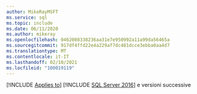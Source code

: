 ```yaml
---
author: MikeRayMSFT
ms.service: sql
ms.topic: include
ms.date: 06/11/2020
ms.author: mikeray
ms.openlocfilehash: 0462008338236aa31e7e950992a11a99da56465a
ms.sourcegitcommit: 917df4ffd22e4a229af7dc481dcce3ebba0aa4d7
ms.translationtype: MT
ms.contentlocale: it-IT
ms.lasthandoff: 02/10/2021
ms.locfileid: "100019119"
---
```

[!INCLUDE [Applies to](../../includes/applies-md.md)] [!INCLUDE [SQL Server 2016](_ss2016.md)] e versioni successive 